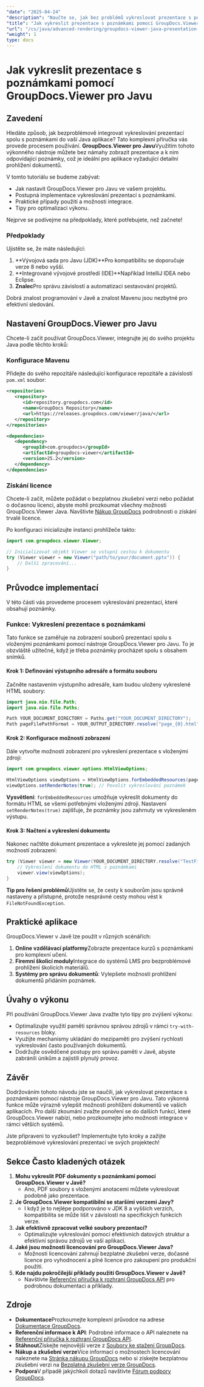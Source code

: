 ```yaml
---
"date": "2025-04-24"
"description": "Naučte se, jak bez problémů vykreslovat prezentace s poznámkami v Javě pomocí GroupDocs.Viewer. Tato příručka obsahuje tipy pro nastavení, implementaci a optimalizaci výkonu."
"title": "Jak vykreslit prezentace s poznámkami pomocí GroupDocs.Viewer pro Javu – Komplexní průvodce"
"url": "/cs/java/advanced-rendering/groupdocs-viewer-java-presentation-notes-rendering/"
"weight": 1
type: docs
---
```

# Jak vykreslit prezentace s poznámkami pomocí GroupDocs.Viewer pro Javu

## Zavedení

Hledáte způsob, jak bezproblémově integrovat vykreslování prezentací spolu s poznámkami do vaší Java aplikace? Tato komplexní příručka vás provede procesem používání. **GroupDocs.Viewer pro Javu**Využitím tohoto výkonného nástroje můžete bez námahy zobrazit prezentace a k nim odpovídající poznámky, což je ideální pro aplikace vyžadující detailní prohlížení dokumentů.

V tomto tutoriálu se budeme zabývat:
- Jak nastavit GroupDocs.Viewer pro Javu ve vašem projektu.
- Postupná implementace vykreslování prezentací s poznámkami.
- Praktické případy použití a možnosti integrace.
- Tipy pro optimalizaci výkonu.

Nejprve se podívejme na předpoklady, které potřebujete, než začnete!

### Předpoklady

Ujistěte se, že máte následující:
1. **Vývojová sada pro Javu (JDK)**Pro kompatibilitu se doporučuje verze 8 nebo vyšší.
2. **Integrované vývojové prostředí (IDE)**Například IntelliJ IDEA nebo Eclipse.
3. **Znalec**Pro správu závislostí a automatizaci sestavování projektů.

Dobrá znalost programování v Javě a znalost Mavenu jsou nezbytné pro efektivní sledování.

## Nastavení GroupDocs.Viewer pro Javu

Chcete-li začít používat GroupDocs.Viewer, integrujte jej do svého projektu Java podle těchto kroků:

### Konfigurace Mavenu

Přidejte do svého repozitáře následující konfigurace repozitáře a závislostí `pom.xml` soubor:

```xml
<repositories>
   <repository>
      <id>repository.groupdocs.com</id>
      <name>GroupDocs Repository</name>
      <url>https://releases.groupdocs.com/viewer/java/</url>
   </repository>
</repositories>

<dependencies>
   <dependency>
      <groupId>com.groupdocs</groupId>
      <artifactId>groupdocs-viewer</artifactId>
      <version>25.2</version>
   </dependency>
</dependencies>
```

### Získání licence

Chcete-li začít, můžete požádat o bezplatnou zkušební verzi nebo požádat o dočasnou licenci, abyste mohli prozkoumat všechny možnosti GroupDocs.Viewer Java. Navštivte [Nákup GroupDocs](https://purchase.groupdocs.com/buy) podrobnosti o získání trvalé licence.

Po konfiguraci inicializujte instanci prohlížeče takto:

```java
import com.groupdocs.viewer.Viewer;

// Inicializovat objekt Viewer se vstupní cestou k dokumentu
try (Viewer viewer = new Viewer("path/to/your/document.pptx")) {
    // Další zpracování...
}
```

## Průvodce implementací

V této části vás provedeme procesem vykreslování prezentací, které obsahují poznámky.

### Funkce: Vykreslení prezentace s poznámkami

Tato funkce se zaměřuje na zobrazení souborů prezentací spolu s vloženými poznámkami pomocí nástroje GroupDocs.Viewer pro Javu. To je obzvláště užitečné, když je třeba poznámky procházet spolu s obsahem snímků.

#### Krok 1: Definování výstupního adresáře a formátu souboru

Začněte nastavením výstupního adresáře, kam budou uloženy vykreslené HTML soubory:

```java
import java.nio.file.Path;
import java.nio.file.Paths;

Path YOUR_DOCUMENT_DIRECTORY = Paths.get("YOUR_DOCUMENT_DIRECTORY");
Path pageFilePathFormat = YOUR_OUTPUT_DIRECTORY.resolve("page_{0}.html");
```

#### Krok 2: Konfigurace možností zobrazení

Dále vytvořte možnosti zobrazení pro vykreslení prezentace s vloženými zdroji:

```java
import com.groupdocs.viewer.options.HtmlViewOptions;

HtmlViewOptions viewOptions = HtmlViewOptions.forEmbeddedResources(pageFilePathFormat);
viewOptions.setRenderNotes(true); // Povolit vykreslování poznámek
```

**Vysvětlení**: `forEmbeddedResources` umožňuje vykreslit dokumenty do formátu HTML se všemi potřebnými vloženými zdroji. Nastavení `setRenderNotes(true)` zajišťuje, že poznámky jsou zahrnuty ve vykresleném výstupu.

#### Krok 3: Načtení a vykreslení dokumentu

Nakonec načtěte dokument prezentace a vykreslete jej pomocí zadaných možností zobrazení:

```java
try (Viewer viewer = new Viewer(YOUR_DOCUMENT_DIRECTORY.resolve("TestFiles.PPTX_WITH_NOTES"))) {
    // Vykreslení dokumentu do HTML s poznámkami
    viewer.view(viewOptions);
}
```

**Tip pro řešení problémů**Ujistěte se, že cesty k souborům jsou správně nastaveny a přístupné, protože nesprávné cesty mohou vést k `FileNotFoundException`.

## Praktické aplikace

GroupDocs.Viewer v Javě lze použít v různých scénářích:
1. **Online vzdělávací platformy**Zobrazte prezentace kurzů s poznámkami pro komplexní učení.
2. **Firemní školicí moduly**Integrace do systémů LMS pro bezproblémové prohlížení školicích materiálů.
3. **Systémy pro správu dokumentů**: Vylepšete možnosti prohlížení dokumentů přidáním poznámek.

## Úvahy o výkonu

Při používání GroupDocs.Viewer Java zvažte tyto tipy pro zvýšení výkonu:
- Optimalizujte využití paměti správnou správou zdrojů v rámci `try-with-resources` bloky.
- Využijte mechanismy ukládání do mezipaměti pro zvýšení rychlosti vykreslování často používaných dokumentů.
- Dodržujte osvědčené postupy pro správu paměti v Javě, abyste zabránili únikům a zajistili plynulý provoz.

## Závěr

Dodržováním tohoto návodu jste se naučili, jak vykreslovat prezentace s poznámkami pomocí nástroje GroupDocs.Viewer pro Javu. Tato výkonná funkce může výrazně vylepšit možnosti prohlížení dokumentů ve vašich aplikacích. Pro další zkoumání zvažte ponoření se do dalších funkcí, které GroupDocs.Viewer nabízí, nebo prozkoumejte jeho možnosti integrace v rámci větších systémů.

Jste připraveni to vyzkoušet? Implementujte tyto kroky a zažijte bezproblémové vykreslování prezentací ve svých projektech!

## Sekce Často kladených otázek

1. **Mohu vykreslit PDF dokumenty s poznámkami pomocí GroupDocs.Viewer v Javě?**
   - Ano, PDF soubory s vloženými anotacemi můžete vykreslovat podobně jako prezentace.
2. **Je GroupDocs.Viewer kompatibilní se staršími verzemi Javy?**
   - I když je to nejlépe podporováno v JDK 8 a vyšších verzích, kompatibilita se může lišit v závislosti na specifických funkcích verze.
3. **Jak efektivně zpracovat velké soubory prezentací?**
   - Optimalizujte vykreslování pomocí efektivních datových struktur a efektivní správou zdrojů ve vaší aplikaci.
4. **Jaké jsou možnosti licencování pro GroupDocs.Viewer Java?**
   - Možnosti licencování zahrnují bezplatné zkušební verze, dočasné licence pro vyhodnocení a plné licence pro zakoupení pro produkční použití.
5. **Kde najdu pokročilejší příklady použití GroupDocs.Viewer v Javě?**
   - Navštivte [Referenční příručka k rozhraní GroupDocs API](https://reference.groupdocs.com/viewer/java/) pro podrobnou dokumentaci a příklady.

## Zdroje
- **Dokumentace**Prozkoumejte komplexní průvodce na adrese [Dokumentace GroupDocs](https://docs.groupdocs.com/viewer/java/).
- **Referenční informace k API**: Podrobné informace o API naleznete na [Referenční příručka k rozhraní GroupDocs API](https://reference.groupdocs.com/viewer/java/).
- **Stáhnout**Získejte nejnovější verze z [Soubory ke stažení GroupDocs](https://releases.groupdocs.com/viewer/java/).
- **Nákup a zkušební verze**Více informací o možnostech licencování naleznete na [Stránka nákupu GroupDocs](https://purchase.groupdocs.com/buy) nebo si získejte bezplatnou zkušební verzi na [Bezplatná zkušební verze GroupDocs](https://releases.groupdocs.com/viewer/java/).
- **Podpora**V případě jakýchkoli dotazů navštivte [Fórum podpory GroupDocs](https://forum.groupdocs.com/c/viewer/9).